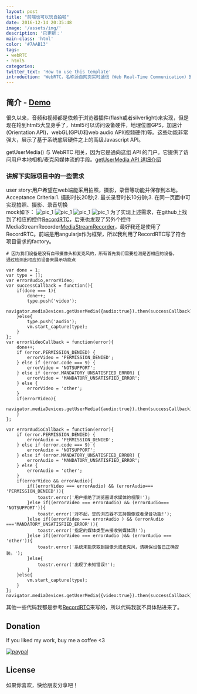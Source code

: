 ```yaml
---
layout: post
title: "前端也可以玩自拍啦"
date: 2016-12-14 20:35:48
image: '/assets/img/'
description: '已更新：'
main-class: 'html'
color: '#7AAB13'
tags:
- webRTC
- html5
categories:
twitter_text: 'How to use this template'
introduction: 'WebRTC，名称源自网页实时通信（Web Real-Time Communication）的缩写，是一个支持网页浏览器进行实时语音对话或视频对话的技术'
---
```


## 简介 - [Demo](http://willianjusten.com.br/cards-jekyll-template)

很久以来，音频和视频都是依赖于浏览器插件(flash或者silverlight)来实现，但是现在轮到html5大显身手了，html5可以访问设备硬件，地理位置GPS，加速计(Orientation API)，webGL(GPU)和web audio API(视频硬件)等。这些功能非常强大，展示了基于系统底层硬件之上的高级Javascript API。

getUserMedia() 与 WebRTC 相关，因为它是通向这组 API 的门户。它提供了访问用户本地相机/麦克风媒体流的手段。[getUserMedia API 详细介绍](https://developer.mozilla.org/zh-CN/docs/Web/API/MediaDevices/getUserMedia)

### 讲解下实际项目中的一些需求
user story:用户希望在web端能采用拍照，摄影，录音等功能并保存到本地。
Acceptance Criteria:1. 摄影时长20秒;2. 最长录音时长10分钟;3. 在同一页面中可实现拍照、摄影、录音切换  
mock如下：
![pic_1](https://chpxl2.github.io/assets/img/record/rtc_1.png)
![pic_1](https://chpxl2.github.io/assets/img/record/rtc_2.png)
![pic_1](https://chpxl2.github.io/assets/img/record/rtc_3.png)
![pic_1](https://chpxl2.github.io/assets/img/record/rtc_4.png)
为了实现上述需求，在github上找到了相应的控件[RecordRTC](https://github.com/muaz-khan/RecordRTC)，后来也发现了另外个控件 MediaStreamRecorder[MediaStreamRecorder](https://github.com/streamproc/MediaStreamRecorder)，最好我还是使用了RecordRTC。前端是用angularjs作为框架，所以我利用了RecordRTC写了符合项目需求的factory。

```
# 因为我们设备是没有自带摄像头和麦克风的，所有首先我们需要检测是否相应的设备。
通过检测出相应的设备来展示功能点

var done = 1;
var type = [];
var errorAudio,errorVideo;
var successCallback = function(){
    if(done === 1){
        done++;
        type.push('video');
        navigator.mediaDevices.getUserMedia({audio:true}).then(successCallback).catch(errorAudioCallback);
    }else{
        type.push('audio');
        vm.start_capture(type);
    }
};
var errorVideoCallback = function(error){
    done++;
    if (error.PERMISSION_DENIED) {
        errorVideo = 'PERMISSION_DENIED';
    } else if (error.code === 9) {
        errorVideo = 'NOTSUPPORT';
    } else if (error.MANDATORY_UNSATISFIED_ERROR) {
        errorVideo = 'MANDATORY_UNSATISFIED_ERROR';
    } else {
        errorVideo = 'other';
    }
    if(errorVideo){
        navigator.mediaDevices.getUserMedia({audio:true}).then(successCallback).catch(errorAudioCallback);
    }
};

var errorAudioCallback = function(error){
    if (error.PERMISSION_DENIED) {
        errorAudio = 'PERMISSION_DENIED';
    } else if (error.code === 9) {
        errorAudio = 'NOTSUPPORT';
    } else if (error.MANDATORY_UNSATISFIED_ERROR) {
        errorAudio = 'MANDATORY_UNSATISFIED_ERROR';
    } else {
        errorAudio = 'other';
    }
    if(errorVideo && errorAudio){
        if((errorVideo === errorAudio) && (errorAudio=== 'PERMISSION_DENIED')){
            toastr.error('用户拒绝了浏览器请求媒体的权限!');
        }else if((errorVideo === errorAudio) && (errorAudio=== 'NOTSUPPORT')){
            toastr.error('对不起，您的浏览器不支持摄像或者录音功能!');
        }else if((errorVideo === errorAudio ) && (errorAudio ==='MANDATORY_UNSATISFIED_ERROR')){
            toastr.error('指定的媒体类型未接收到媒体流!');
        }else if((errorVideo === errorAudio )&& (errorAudio === 'other')){
            toastr.error('系统未能获取到摄像头或麦克风，请确保设备已正确安装。');
        }else{
            toastr.error('出现了未知错误!');
        }
    }else{
        vm.start_capture(type);
    }
};
navigator.mediaDevices.getUserMedia({video:true}).then(successCallback).catch(errorVideoCallback);

```
其他一些代码我都是参考[RecordRTC](https://github.com/muaz-khan/RecordRTC)来写的，所以代码我就不具体贴进来了。


## Donation

If you liked my work, buy me a coffee <3

[![paypal](https://www.paypalobjects.com/en_US/i/btn/btn_donateCC_LG.gif)](https://www.paypal.com/cgi-bin/webscr?cmd=_s-xclick&hosted_button_id=UTMFZUHX6EUGE)

## License

如果你喜欢，快给朋友分享吧！